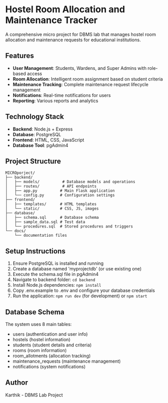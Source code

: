 # Hostel Room Allocation and Maintenance Tracker

A comprehensive micro project for DBMS lab that manages hostel room allocation and maintenance requests for educational institutions.

## Features

- **User Management**: Students, Wardens, and Super Admins with role-based access
- **Room Allocation**: Intelligent room assignment based on student criteria
- **Maintenance Tracking**: Complete maintenance request lifecycle management
- **Notifications**: Real-time notifications for users
- **Reporting**: Various reports and analytics

## Technology Stack

- **Backend**: Node.js + Express
- **Database**: PostgreSQL
- **Frontend**: HTML, CSS, JavaScript
- **Database Tool**: pgAdmin4

## Project Structure

```
MICROporject/
├── backend/
│   ├── models/          # Database models and operations
│   ├── routes/          # API endpoints
│   ├── app.py          # Main Flask application
│   └── config.py       # Configuration settings
├── frontend/
│   ├── templates/      # HTML templates
│   └── static/         # CSS, JS, images
├── database/
│   ├── schema.sql      # Database schema
│   ├── sample_data.sql # Test data
│   └── procedures.sql  # Stored procedures and triggers
└── docs/
    └── documentation files
```

## Setup Instructions

1. Ensure PostgreSQL is installed and running
2. Create a database named 'myprojectdb' (or use existing one)
3. Execute the schema.sql file in pgAdmin4
4. Navigate to backend folder: `cd backend`
5. Install Node.js dependencies: `npm install`
6. Copy .env.example to .env and configure your database credentials
7. Run the application: `npm run dev` (for development) or `npm start`

## Database Schema

The system uses 8 main tables:
- users (authentication and user info)
- hostels (hostel information)
- students (student details and criteria)
- rooms (room information)
- room_allotments (allocation tracking)
- maintenance_requests (maintenance management)
- notifications (system notifications)

## Author

Karthik - DBMS Lab Project